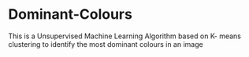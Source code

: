 # Dominant-Colours
This is a Unsupervised Machine Learning Algorithm based on K- means clustering to identify the most dominant colours in an image
